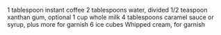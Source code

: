 1 tablespoon instant coffee
2 tablespoons water, divided
1/2 teaspoon xanthan gum, optional
1 cup whole milk
4 tablespoons caramel sauce or syrup, plus more for garnish
6 ice cubes
Whipped cream, for garnish